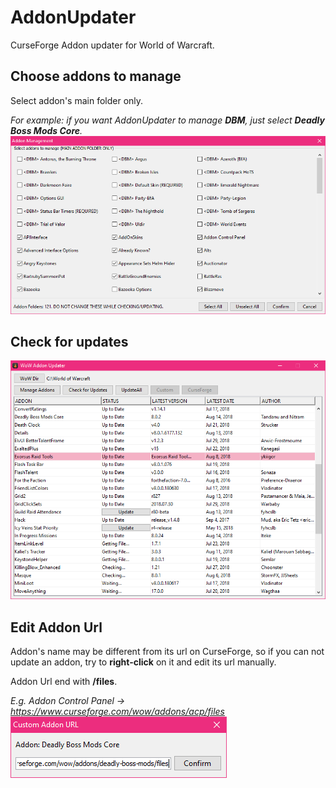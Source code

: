 # AddonUpdater
CurseForge Addon updater for World of Warcraft.

## Choose addons to manage
Select addon's main folder only.

_For example: if you want AddonUpdater to manage **DBM**, just select **Deadly Boss Mods Core**._
![Addon Management Dialog](https://github.com/enderneko/AddonUpdater/blob/master/screenshots/Management.png)

## Check for updates
![MainFrame](https://github.com/enderneko/AddonUpdater/blob/master/screenshots/AddonUpdater.png)

## Edit Addon Url
Addon's name may be different from its url on CurseForge, so if you can not update an addon, try to **right-click** on it and edit its url manually.

Addon Url end with **/files**.

_E.g. Addon Control Panel -> https://www.curseforge.com/wow/addons/acp/files_
![Set the correct url](https://github.com/enderneko/AddonUpdater/blob/master/screenshots/EditUrl.png)
